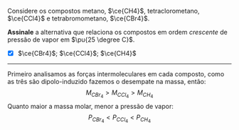 Considere os compostos metano, $\ce{CH4}$, tetraclorometano, $\ce{CCl4}$ e tetrabromometano, $\ce{CBr4}$.

**Assinale** a alternativa que relaciona os compostos em ordem *crescente* de pressão de vapor em $\pu{25 \degree C}$.

- [x] $\ce{CBr4}$; $\ce{CCl4}$; $\ce{CH4}$

---

Primeiro analisamos as forças intermoleculares em cada composto, como as três são dipolo-induzido fazemos o desempate na massa, então:
$$M_{CBr_{4}}>M_{CCl_{4}}>M_{CH_{4}}$$
Quanto maior a massa molar, menor a pressão de vapor:
$$P_{CBr_{4}}<P_{CCl_{4}}<P_{CH_{4}}$$

